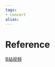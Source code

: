 ```yaml
---
tags:
- concert 
alias:
---
```

# Reference
[B站视频](https://www.bilibili.com/video/BV1az4y1975V/?spm_id_from=333.337.search-card.all.click&vd_source=423f0682172aa43f36e66caadf6472bb) 

